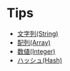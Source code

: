 # Tips

* [文字列(String)](https://github.com/siman-man/Manaby/blob/master/document/tips/String)
* [配列(Array)](https://github.com/siman-man/Manaby/blob/master/document/tips/Array)
* [数値(Integer)](https://github.com/siman-man/Manaby/blob/master/document/tips/Integer)
* [ハッシュ(Hash)](https://github.com/siman-man/Manaby/blob/master/document/tips/Hash)
